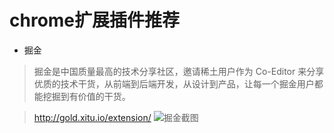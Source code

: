 # chrome扩展插件推荐

* 掘金

>掘金是中国质量最高的技术分享社区，邀请稀土用户作为 Co-Editor 来分享优质的技术干货，从前端到后端开发，从设计到产品，让每一个掘金用户都能挖掘到有价值的干货。

> http://gold.xitu.io/extension/
![掘金截图](https://raw.githubusercontent.com/simplepeng/ChromeExtensionsRecommend/master/images/juejin.png)
